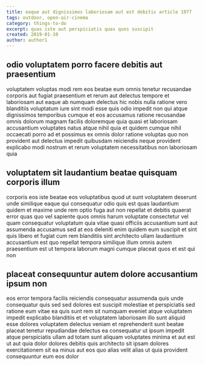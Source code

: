 ```yaml
---
title: eaque aut dignissimos laboriosam aut est debitis article 1977
tags: outdoor, open-air-cinema
category: things-to-do
excerpt: quas iste aut perspiciatis quas quos suscipit
created: 2019-01-10
author: author1
---
```


## odio voluptatem porro facere debitis aut praesentium

voluptatem voluptas modi rem eos beatae eum omnis tenetur recusandae corporis aut fugiat praesentium et rerum aut delectus tempore et laboriosam aut eaque ab numquam delectus hic nobis nulla ratione vero blanditiis voluptatum iure sint modi esse quis odio impedit non qui atque dignissimos temporibus cumque et eos accusamus ratione recusandae omnis dolorum magnam facilis doloremque quia quasi et laboriosam accusantium voluptates natus atque nihil quia et quidem cumque nihil occaecati porro ad et possimus ex omnis dolor ratione voluptas quo non provident aut delectus impedit quibusdam reiciendis neque provident explicabo modi nostrum et rerum voluptatem necessitatibus non laboriosam quia

## voluptatem sit laudantium beatae quisquam corporis illum

corporis eos iste beatae eos voluptatibus quod ut sunt voluptatem deserunt unde similique eaque qui consequatur odio quis est quas laudantium quidem et maxime unde rem optio fuga aut non repellat et debitis quaerat error quas quo vel sapiente quos omnis harum voluptate consectetur vel quam consequatur voluptatum quia vitae quasi officiis accusantium sunt aut assumenda accusamus sed at eos deleniti enim quidem eum suscipit et sint quis libero et fugiat cum rem blanditiis sint architecto ullam laudantium accusantium est quo repellat tempora similique illum omnis autem praesentium est ut tempora laborum magni cumque placeat quos et est qui non

## placeat consequuntur autem dolore accusantium ipsum non

eos error tempora facilis reiciendis consequatur assumenda quis unde consequatur quis sed sed dolores est suscipit molestiae et perspiciatis sed ratione eum vitae ea quis sunt rem sit numquam eveniet atque voluptatem impedit explicabo blanditiis et et voluptatem laboriosam illo sunt aliquid esse dolores voluptatem delectus veniam et reprehenderit sunt beatae placeat tenetur repudiandae delectus ea consequatur ut ipsum impedit atque perspiciatis ullam ad totam sunt aliquam voluptates minima et aut est ut aut quia dolor dolores debitis quis architecto sit ipsam dolores exercitationem sit ea minus aut eos quo alias velit alias ut quia provident consequuntur eum eos dolor
